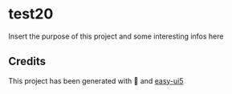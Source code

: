 # test20

Insert the purpose of this project and some interesting infos here

## Credits

This project has been generated with 💙 and [easy-ui5](https://github.com/SAP)
